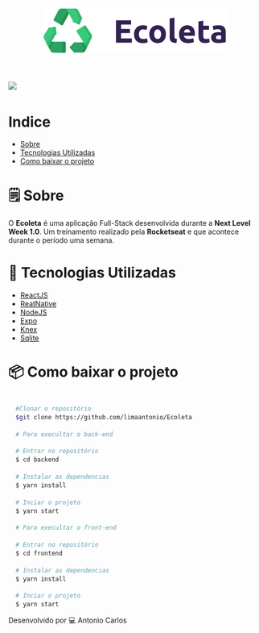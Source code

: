<h1 align="center">
  <img src="github/Logo.svg">
</h1>

<h1 display="inline">
  <img src="github/web.gif">
</h1>

# Indice
- [Sobre](#-sobre)
- [Tecnologias Utilizadas](#-tecnologias-utilizadas)
- [Como baixar o projeto](#-como-baixar-o-projeto)

# 🗒 Sobre

O **Ecoleta** é uma aplicação Full-Stack desenvolvida durante a **Next Level Week 1.0**. Um treinamento realizado pela **Rocketseat** e que acontece durante o período uma semana.

# 🚀 Tecnologias Utilizadas

- [ReactJS](https://pt-br.reactjs.org)
- [ReatNative](https://reactnative.dev/)
- [NodeJS](https://nodejs.org/en/)
- [Expo](https://expo.io/)
- [Knex](http://knexjs.org/)
- [Sqlite](https://www.sqlite.org/index.html)


# 📦 Como baixar o projeto

```bash

  #Clonar o repositório
  $git clone https://github.com/limaantonio/Ecoleta
  
  # Para execultar o back-end

  # Entrar no repositório
  $ cd backend

  # Instalar as dependencias
  $ yarn install 

  # Inciar o projeto
  $ yarn start

  # Para execultar o front-end

  # Entrar no repositório
  $ cd frontend

  # Instalar as dependencias
  $ yarn install 

  # Inciar o projeto
  $ yarn start

```

Desenvolvido por 💻  Antonio Carlos

